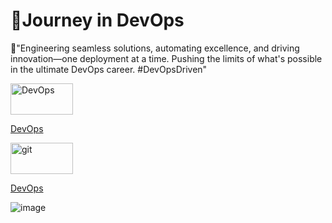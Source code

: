 🗽Journey in DevOps
=======
🚀"Engineering seamless solutions, automating excellence, and driving innovation—one deployment at a time. Pushing the limits of what's possible in the ultimate DevOps career. #DevOpsDriven"

<a href="https://github.com/abeleth/Abel.run.website-/blob/main/DevOps">
  <img src="https://github.com/user-attachments/assets/796643bc-2a54-449b-ba17-ffef71b8a2c6" alt="DevOps" width="100" height="50"> 
</a>

[DevOps](DevOps)



<a href="https://github.com/abeleth/Abel.run.website-/blob/main/git">
  <img src="https://github.com/user-attachments/assets/19155cff-6ae9-4137-99ca-e0ed502c51e3" alt="git" width="100" height="50"> 
</a>

[DevOps](Git)


![image](https://github.com/user-attachments/assets/19155cff-6ae9-4137-99ca-e0ed502c51e3)

